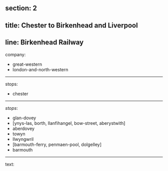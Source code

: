 section: 2
----
title: Chester to Birkenhead and Liverpool
----
line: Birkenhead Railway
----
company:
- great-western
- london-and-north-western
----
stops:
- chester
----
_stops_:
- glan-dovey
- [ynys-las, borth, llanfihangel, bow-street, aberystwith]
- aberdovey
- towyn
- llwyngwril
- [barmouth-ferry, penmaen-pool, dolgelley]
- barmouth
----
text:
